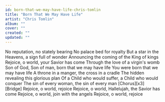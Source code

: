 ```yaml
---
id: born-that-we-may-have-life-chris-tomlin
title: "Born That We May Have Life"
artist: "Chris Tomlin"
album: ""
cover: ""
created: ""
updated: ""
---
```


No reputation, no stately bearing
No palace bed for royalty
But a star in the Heavens, a sign full of wonder
Announcing the coming of the King of kings
Rejoice, o world, your Savior has come
Through the love of a virgin's womb
Son of God, Son of man, born that we may have life
You were born that we may have life
A throne in a manger, the cross in a cradle
The hidden revealing this glorious plan
Of a Child who would suffer, a Child who would conquer
The sin of every woman, the sin of every man
[Chorus][x3]
[Bridge]
Rejoice, o world, rejoice
Rejoice, o world, Hallelujah, the Savior has come
Rejoice, o world, join with the angels
Rejoice, o world, rejoice